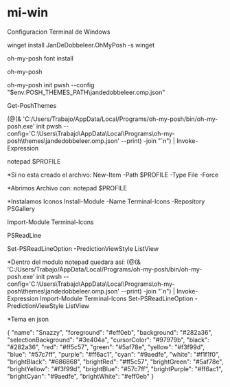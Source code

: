 # mi-win
Configuracion Terminal de Windows

winget install JanDeDobbeleer.OhMyPosh -s winget

oh-my-posh font install

oh-my-posh

oh-my-posh init pwsh --config "$env:POSH_THEMES_PATH\jandedobbeleer.omp.json"

Get-PoshThemes

(@(& 'C:/Users/Trabajo/AppData/Local/Programs/oh-my-posh/bin/oh-my-posh.exe' init pwsh --config='C:\Users\Trabajo\AppData\Local\Programs\oh-my-posh\themes\jandedobbeleer.omp.json' --print) -join "`n") | Invoke-Expression

notepad $PROFILE

 *Si no esta creado el archivo:
 New-Item -Path $PROFILE -Type File -Force

 *Abrimos Archivo con:
 notepad $PROFILE

 *Instalamos Iconos
 Install-Module -Name Terminal-Icons -Repository PSGallery

 Import-Module Terminal-Icons

 PSReadLine

 Set-PSReadLineOption -PredictionViewStyle ListView

*Dentro del modulo notepad quedara así:
(@(& 'C:/Users/Trabajo/AppData/Local/Programs/oh-my-posh/bin/oh-my-posh.exe' init pwsh --config='C:\Users\Trabajo\AppData\Local\Programs\oh-my-posh\themes\jandedobbeleer.omp.json' --print) -join "`n") | Invoke-Expression
Import-Module Terminal-Icons
Set-PSReadLineOption -PredictionViewStyle ListView

*Tema en json

{
	"name": "Snazzy",
	"foreground": "#eff0eb",
	"background": "#282a36",
	"selectionBackground": "#3e404a",
	"cursorColor": "#97979b",
	"black": "#282a36",
	"red": "#ff5c57",
	"green": "#5af78e",
	"yellow": "#f3f99d",
	"blue": "#57c7ff",
	"purple": "#ff6ac1",
	"cyan": "#9aedfe",
	"white": "#f1f1f0",
	"brightBlack": "#686868",
	"brightRed": "#ff5c57",
	"brightGreen": "#5af78e",
	"brightYellow": "#f3f99d",
	"brightBlue": "#57c7ff",
	"brightPurple": "#ff6ac1",
	"brightCyan": "#9aedfe",
	"brightWhite": "#eff0eb"
}

